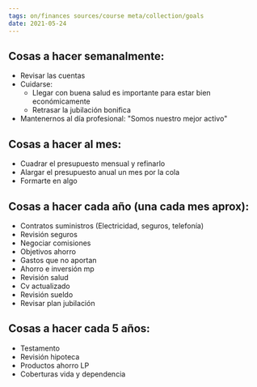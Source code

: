 ```yaml
---
tags: on/finances sources/course meta/collection/goals
date: 2021-05-24
---
```

## Cosas a hacer semanalmente:
* Revisar las cuentas
* Cuidarse: 
	* Llegar con buena salud es importante para estar bien económicamente
	* Retrasar la jubilación bonifica
* Mantenernos al día profesional: "Somos nuestro mejor activo"

## Cosas a hacer al mes:
* Cuadrar el presupuesto mensual y refinarlo
* Alargar el presupuesto anual un mes por la cola
* Formarte en algo

## Cosas a hacer cada año (una cada mes aprox):
* Contratos suministros (Electricidad, seguros, telefonía)
* Revisión seguros
* Negociar comisiones
* Objetivos ahorro
* Gastos que no aportan
* Ahorro e inversión mp
* Revisión salud
* Cv actualizado
* Revisión sueldo
* Revisar plan jubilación

## Cosas a hacer cada 5 años:
* Testamento
* Revisión hipoteca
* Productos ahorro LP
* Coberturas vida y dependencia
